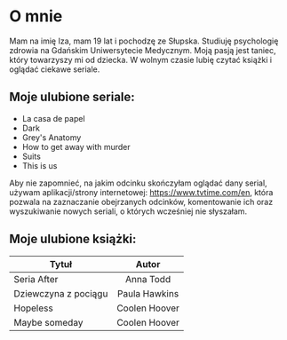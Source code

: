 # O mnie
Mam na imię Iza, mam 19 lat i pochodzę ze Słupska. Studiuję psychologię zdrowia na Gdańskim Uniwersytecie Medycznym. Moją pasją jest taniec, który towarzyszy mi od dziecka. W wolnym czasie lubię czytać książki i oglądać ciekawe seriale.
## Moje ulubione seriale:
- La casa de papel
- Dark
- Grey's Anatomy
- How to get away with murder
- Suits
- This is us

Aby nie zapomnieć, na jakim odcinku skończyłam oglądać dany serial, używam aplikacji/strony internetowej: <https://www.tvtime.com/en>, która pozwala na zaznaczanie obejrzanych odcinków, komentowanie ich oraz wyszukiwanie nowych seriali, o których wcześniej nie słyszałam.
## Moje ulubione książki:
| Tytuł         | Autor         |   
| ------------- |:-------------:|
| Seria After     | Anna Todd |
| Dziewczyna z pociągu     | Paula Hawkins     |
| Hopeless | Coolen Hoover
| Maybe someday     | Coolen Hoover |
